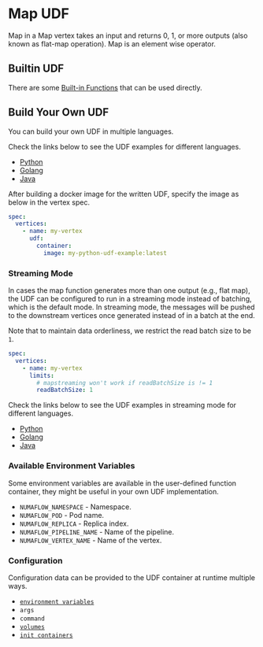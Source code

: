 # Map UDF

Map in a Map vertex takes an input and returns 0, 1, or more outputs (also known as flat-map operation). Map is an element wise operator.

## Builtin UDF

There are some [Built-in Functions](builtin-functions/README.md) that can be used directly.

## Build Your Own UDF

You can build your own UDF in multiple languages.

Check the links below to see the UDF examples for different languages.

- [Python](https://github.com/numaproj/numaflow-python/tree/main/examples/map/)
- [Golang](https://github.com/numaproj/numaflow-go/tree/main/pkg/mapper/examples/)
- [Java](https://github.com/numaproj/numaflow-java/tree/main/examples/src/main/java/io/numaproj/numaflow/examples/map/)

After building a docker image for the written UDF, specify the image as below in the vertex spec.

```yaml
spec:
  vertices:
    - name: my-vertex
      udf:
        container:
          image: my-python-udf-example:latest
```

### Streaming Mode

In cases the map function generates more than one output (e.g., flat map), the UDF can be
configured to run in a streaming mode instead of batching, which is the default mode.
In streaming mode, the messages will be pushed to the downstream vertices once generated
instead of in a batch at the end.

Note that to maintain data orderliness, we restrict the read batch size to be `1`.

```yaml
spec:
  vertices:
    - name: my-vertex
      limits:
        # mapstreaming won't work if readBatchSize is != 1      
        readBatchSize: 1
```

Check the links below to see the UDF examples in streaming mode for different languages.

- [Python](https://github.com/numaproj/numaflow-python/tree/main/examples/mapstream/flatmap_stream/)
- [Golang](https://github.com/numaproj/numaflow-go/tree/main/pkg/mapstreamer/examples/flatmap_stream/)
- [Java](https://github.com/numaproj/numaflow-java/tree/main/examples/src/main/java/io/numaproj/numaflow/examples/mapstream/flatmapstream/)

### Available Environment Variables

Some environment variables are available in the user-defined function container, they might be useful in your own UDF implementation.

- `NUMAFLOW_NAMESPACE` - Namespace.
- `NUMAFLOW_POD` - Pod name.
- `NUMAFLOW_REPLICA` - Replica index.
- `NUMAFLOW_PIPELINE_NAME` - Name of the pipeline.
- `NUMAFLOW_VERTEX_NAME` - Name of the vertex.

### Configuration

Configuration data can be provided to the UDF container at runtime multiple ways.

- [`environment variables`](../../reference/configuration/environment-variables.md)
- `args`
- `command`
- [`volumes`](../../reference/configuration/volumes.md)
- [`init containers`](../../reference/configuration/init-containers.md)

